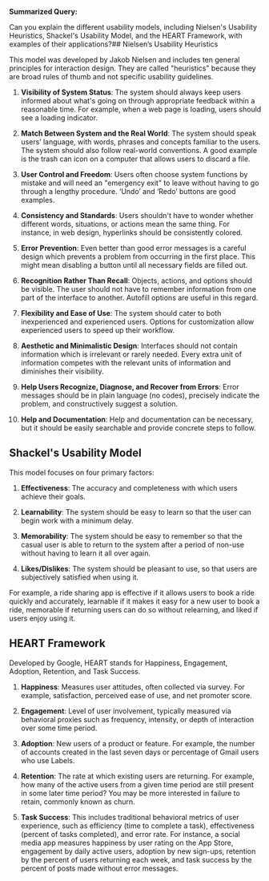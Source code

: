 **Summarized Query:**

Can you explain the different usability models, including Nielsen's Usability Heuristics, Shackel's Usability Model, and the HEART Framework, with examples of their applications?## Nielsen’s Usability Heuristics

This model was developed by Jakob Nielsen and includes ten general principles for interaction design. They are called "heuristics" because they are broad rules of thumb and not specific usability guidelines.

1. **Visibility of System Status**: The system should always keep users informed about what's going on through appropriate feedback within a reasonable time. For example, when a web page is loading, users should see a loading indicator.

2. **Match Between System and the Real World**: The system should speak users’ language, with words, phrases and concepts familiar to the users. The system should also follow real-world conventions. A good example is the trash can icon on a computer that allows users to discard a file.

3. **User Control and Freedom**: Users often choose system functions by mistake and will need an "emergency exit" to leave without having to go through a lengthy procedure. ‘Undo’ and ‘Redo’ buttons are good examples.

4. **Consistency and Standards**: Users shouldn't have to wonder whether different words, situations, or actions mean the same thing. For instance, in web design, hyperlinks should be consistently colored.

5. **Error Prevention**: Even better than good error messages is a careful design which prevents a problem from occurring in the first place. This might mean disabling a button until all necessary fields are filled out.

6. **Recognition Rather Than Recall**: Objects, actions, and options should be visible. The user should not have to remember information from one part of the interface to another. Autofill options are useful in this regard.

7. **Flexibility and Ease of Use**: The system should cater to both inexperienced and experienced users. Options for customization allow experienced users to speed up their workflow.

8. **Aesthetic and Minimalistic Design**: Interfaces should not contain information which is irrelevant or rarely needed. Every extra unit of information competes with the relevant units of information and diminishes their visibility.

9. **Help Users Recognize, Diagnose, and Recover from Errors**: Error messages should be in plain language (no codes), precisely indicate the problem, and constructively suggest a solution.

10. **Help and Documentation**: Help and documentation can be necessary, but it should be easily searchable and provide concrete steps to follow.

## Shackel's Usability Model 

This model focuses on four primary factors:

1. **Effectiveness**: The accuracy and completeness with which users achieve their goals.

2. **Learnability**: The system should be easy to learn so that the user can begin work with a minimum delay.

3. **Memorability**: The system should be easy to remember so that the casual user is able to return to the system after a period of non-use without having to learn it all over again.

4. **Likes/Dislikes**: The system should be pleasant to use, so that users are subjectively satisfied when using it.

For example, a ride sharing app is effective if it allows users to book a ride quickly and accurately, learnable if it makes it easy for a new user to book a ride, memorable if returning users can do so without relearning, and liked if users enjoy using it.

## HEART Framework

Developed by Google, HEART stands for Happiness, Engagement, Adoption, Retention, and Task Success. 

1. **Happiness**: Measures user attitudes, often collected via survey. For example, satisfaction, perceived ease of use, and net promoter score.

2. **Engagement**: Level of user involvement, typically measured via behavioral proxies such as frequency, intensity, or depth of interaction over some time period. 

3. **Adoption**: New users of a product or feature. For example, the number of accounts created in the last seven days or percentage of Gmail users who use Labels.

4. **Retention**: The rate at which existing users are returning. For example, how many of the active users from a given time period are still present in some later time period? You may be more interested in failure to retain, commonly known as churn.

5. **Task Success**: This includes traditional behavioral metrics of user experience, such as efficiency (time to complete a task), effectiveness (percent of tasks completed), and error rate.
For instance, a social media app measures happiness by user rating on the App Store, engagement by daily active users, adoption by new sign-ups, retention by the percent of users returning each week, and task success by the percent of posts made without error messages.
